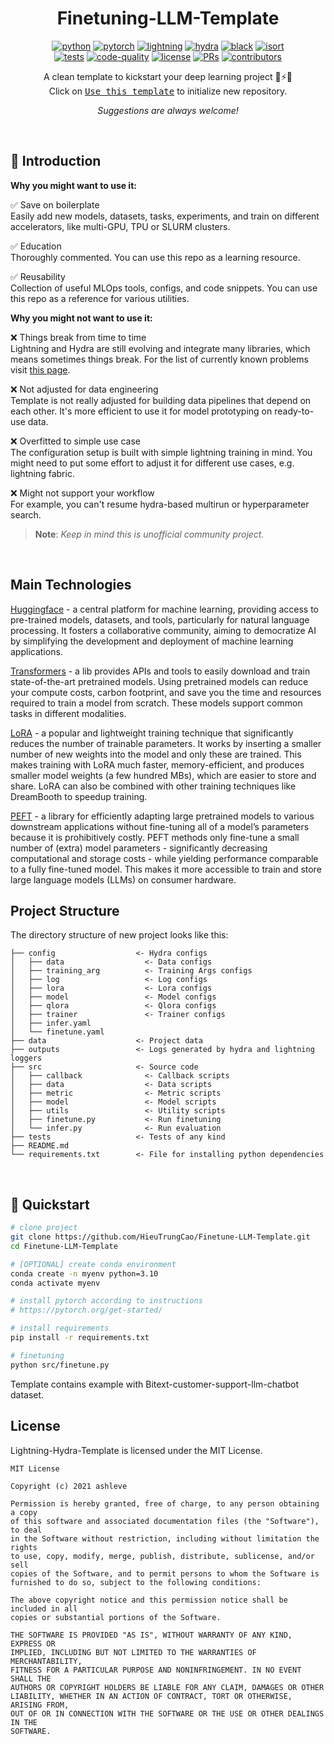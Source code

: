 <div align="center">

# Finetuning-LLM-Template

[![python](https://img.shields.io/badge/-Python_3.8_%7C_3.9_%7C_3.10-blue?logo=python&logoColor=white)](https://github.com/pre-commit/pre-commit)
[![pytorch](https://img.shields.io/badge/PyTorch_2.0+-ee4c2c?logo=pytorch&logoColor=white)](https://pytorch.org/get-started/locally/)
[![lightning](https://img.shields.io/badge/-Lightning_2.0+-792ee5?logo=pytorchlightning&logoColor=white)](https://pytorchlightning.ai/)
[![hydra](https://img.shields.io/badge/Config-Hydra_1.3-89b8cd)](https://hydra.cc/)
[![black](https://img.shields.io/badge/Code%20Style-Black-black.svg?labelColor=gray)](https://black.readthedocs.io/en/stable/)
[![isort](https://img.shields.io/badge/%20imports-isort-%231674b1?style=flat&labelColor=ef8336)](https://pycqa.github.io/isort/) <br>
[![tests](https://github.com/ashleve/lightning-hydra-template/actions/workflows/test.yml/badge.svg)](https://github.com/HieuTrungCao/Finetune-LLM-Template/actions/workflows/test.yml)
[![code-quality](https://github.com/ashleve/lightning-hydra-template/actions/workflows/code-quality-main.yaml/badge.svg)](https://github.com/HieuTrungCao/Finetune-LLM-Template/actions/workflows/code-quality-main.yaml)
[![license](https://img.shields.io/badge/License-MIT-green.svg?labelColor=gray)](https://github.com/HieuTrungCao/Finetune-LLM-Template#license)
[![PRs](https://img.shields.io/badge/PRs-welcome-brightgreen.svg)](https://github.com/HieuTrungCao/Finetune-LLM-Template/pulls)
[![contributors](https://img.shields.io/github/contributors/ashleve/lightning-hydra-template.svg)](https://github.com/HieuTrungCao/Finetune-LLM-Template/graphs/contributors)

A clean template to kickstart your deep learning project 🚀⚡🔥<br>
Click on [<kbd>Use this template</kbd>](https://github.com/HieuTrungCao/Finetune-LLM-Template/generate) to initialize new repository.

_Suggestions are always welcome!_

</div>

<br>

## 📌  Introduction

**Why you might want to use it:**

✅ Save on boilerplate <br>
Easily add new models, datasets, tasks, experiments, and train on different accelerators, like multi-GPU, TPU or SLURM clusters.

✅ Education <br>
Thoroughly commented. You can use this repo as a learning resource.

✅ Reusability <br>
Collection of useful MLOps tools, configs, and code snippets. You can use this repo as a reference for various utilities.

**Why you might not want to use it:**

❌ Things break from time to time <br>
Lightning and Hydra are still evolving and integrate many libraries, which means sometimes things break. For the list of currently known problems visit [this page](https://github.com/HieuTrungCao/Finetune-LLM-Template/labels/bug).

❌ Not adjusted for data engineering <br>
Template is not really adjusted for building data pipelines that depend on each other. It's more efficient to use it for model prototyping on ready-to-use data.

❌ Overfitted to simple use case <br>
The configuration setup is built with simple lightning training in mind. You might need to put some effort to adjust it for different use cases, e.g. lightning fabric.

❌ Might not support your workflow <br>
For example, you can't resume hydra-based multirun or hyperparameter search.

> **Note**: _Keep in mind this is unofficial community project._

<br>

## Main Technologies

[Huggingface](https://huggingface.co/) - a central platform for machine learning, providing access to pre-trained models, datasets, and tools, particularly for natural language processing. It fosters a collaborative community, aiming to democratize AI by simplifying the development and deployment of machine learning applications.

[Transformers](https://huggingface.co/docs/transformers/index) - a lib provides APIs and tools to easily download and train state-of-the-art pretrained models. Using pretrained models can reduce your compute costs, carbon footprint, and save you the time and resources required to train a model from scratch. These models support common tasks in different modalities.

[LoRA](https://huggingface.co/docs/diffusers/training/lora) - a popular and lightweight training technique that significantly reduces the number of trainable parameters. It works by inserting a smaller number of new weights into the model and only these are trained. This makes training with LoRA much faster, memory-efficient, and produces smaller model weights (a few hundred MBs), which are easier to store and share. LoRA can also be combined with other training techniques like DreamBooth to speedup training.

[PEFT](https://huggingface.co/docs/peft/index#peft) - a library for efficiently adapting large pretrained models to various downstream applications without fine-tuning all of a model’s parameters because it is prohibitively costly. PEFT methods only fine-tune a small number of (extra) model parameters - significantly decreasing computational and storage costs - while yielding performance comparable to a fully fine-tuned model. This makes it more accessible to train and store large language models (LLMs) on consumer hardware.
<br>

## Project Structure

The directory structure of new project looks like this:

```
├── config                  <- Hydra configs
│   ├── data                  <- Data configs
│   ├── training_arg          <- Training Args configs 
│   ├── log                   <- Log configs
│   ├── lora                  <- Lora configs
│   ├── model                 <- Model configs
│   ├── qlora                 <- Qlora configs
│   ├── trainer               <- Trainer configs
│   ├── infer.yaml
│   └── finetune.yaml
├── data                    <- Project data
├── outputs                 <- Logs generated by hydra and lightning loggers
├── src                     <- Source code
│   ├── callback              <- Callback scripts
│   ├── data                  <- Data scripts
│   ├── metric                <- Metric scripts
│   ├── model                 <- Model scripts
│   ├── utils                 <- Utility scripts
│   ├── finetune.py           <- Run finetuning
│   └── infer.py              <- Run evaluation
├── tests                   <- Tests of any kind
├── README.md
└── requirements.txt        <- File for installing python dependencies
```

<br>

## 🚀  Quickstart

```bash
# clone project
git clone https://github.com/HieuTrungCao/Finetune-LLM-Template.git
cd Finetune-LLM-Template

# [OPTIONAL] create conda environment
conda create -n myenv python=3.10
conda activate myenv

# install pytorch according to instructions
# https://pytorch.org/get-started/

# install requirements
pip install -r requirements.txt

# finetuning
python src/finetune.py
```

Template contains example with Bitext-customer-support-llm-chatbot dataset.<br>

## License

Lightning-Hydra-Template is licensed under the MIT License.

```
MIT License

Copyright (c) 2021 ashleve

Permission is hereby granted, free of charge, to any person obtaining a copy
of this software and associated documentation files (the "Software"), to deal
in the Software without restriction, including without limitation the rights
to use, copy, modify, merge, publish, distribute, sublicense, and/or sell
copies of the Software, and to permit persons to whom the Software is
furnished to do so, subject to the following conditions:

The above copyright notice and this permission notice shall be included in all
copies or substantial portions of the Software.

THE SOFTWARE IS PROVIDED "AS IS", WITHOUT WARRANTY OF ANY KIND, EXPRESS OR
IMPLIED, INCLUDING BUT NOT LIMITED TO THE WARRANTIES OF MERCHANTABILITY,
FITNESS FOR A PARTICULAR PURPOSE AND NONINFRINGEMENT. IN NO EVENT SHALL THE
AUTHORS OR COPYRIGHT HOLDERS BE LIABLE FOR ANY CLAIM, DAMAGES OR OTHER
LIABILITY, WHETHER IN AN ACTION OF CONTRACT, TORT OR OTHERWISE, ARISING FROM,
OUT OF OR IN CONNECTION WITH THE SOFTWARE OR THE USE OR OTHER DEALINGS IN THE
SOFTWARE.
```
